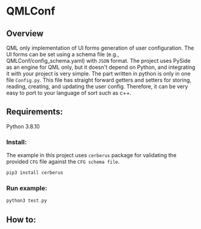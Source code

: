 # QMLConf

## Overview
QML only implementation of UI forms generation of user configuration. The UI forms can be set using a schema file (e.g., QMLConf/config_schema.yaml) with `JSON` format.
The project uses PySide as an engine for QML only, but it doesn't depend on Python, and integrating it with your project is very simple. The part written in python is only in one file `Config.py`. This file has straight forward getters and setters for storing, reading, creating, and updating the user config. Therefore, it can be very easy to port to your language of sort such as c++.

## Requirements:
Python 3.8.10

### Install:
The example in this project uses `cerberus` package for validating the provided `CFG` file against the `CFG schema file`. 
```asm
pip3 install cerberus
```

### Run example:
```asm
python3 test.py
```
## How to:

